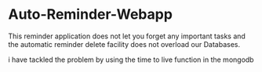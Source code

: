 # Auto-Reminder-Webapp
This reminder application does not let you forget any important tasks and the automatic reminder delete facility does not overload our Databases.

i have tackled the problem by using the time to live function in the mongodb 


